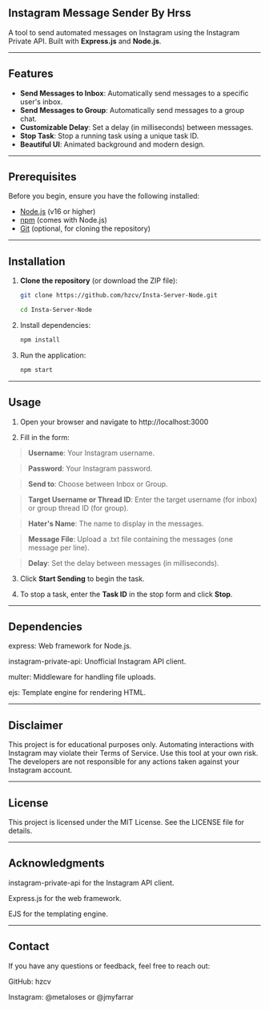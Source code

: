 ## Instagram Message Sender By Hrss ##

A tool to send automated messages on Instagram using the Instagram Private API. Built with **Express.js** and **Node.js**.

 ---

## Features

- **Send Messages to Inbox**: Automatically send messages to a specific user's inbox.
- **Send Messages to Group**: Automatically send messages to a group chat.
- **Customizable Delay**: Set a delay (in milliseconds) between messages.
- **Stop Task**: Stop a running task using a unique task ID.
- **Beautiful UI**: Animated background and modern design.

---

## Prerequisites

Before you begin, ensure you have the following installed:

- [Node.js](https://nodejs.org/) (v16 or higher)
- [npm](https://www.npmjs.com/) (comes with Node.js)
- [Git](https://git-scm.com/) (optional, for cloning the repository)

---

## Installation

1. **Clone the repository** (or download the ZIP file):

   ```bash
   git clone https://github.com/hzcv/Insta-Server-Node.git

   cd Insta-Server-Node

2. Install dependencies:

   ```bash
   npm install

3. Run the application:

   ```bash
   npm start

---

## Usage

1. Open your browser and navigate to http://localhost:3000

2. Fill in the form:

  > **Username**: Your Instagram username.

  > **Password**: Your Instagram password.

  > **Send to**: Choose between Inbox or Group.

  > **Target Username or Thread ID**: Enter the target username (for inbox) or group thread ID (for group).

  > **Hater's Name**: The name to display in the messages.

  > **Message File**: Upload a .txt file containing the messages (one message per line).

  > **Delay**: Set the delay between messages (in milliseconds).

3. Click **Start Sending** to begin the task.

4. To stop a task, enter the **Task ID** in the stop form and click **Stop**.

---

## Dependencies

express: Web framework for Node.js.

instagram-private-api: Unofficial Instagram API client.

multer: Middleware for handling file uploads.

ejs: Template engine for rendering HTML.

---

## Disclaimer
This project is for educational purposes only. Automating interactions with Instagram may violate their Terms of Service. Use this tool at your own risk. The developers are not responsible for any actions taken against your Instagram account.

---

## License
This project is licensed under the MIT License. See the LICENSE file for details.

---

## Acknowledgments

instagram-private-api for the Instagram API client.

Express.js for the web framework.

EJS for the templating engine.

---

## Contact

If you have any questions or feedback, feel free to reach out:

GitHub: hzcv

Instagram: @metaloses or @jmyfarrar

